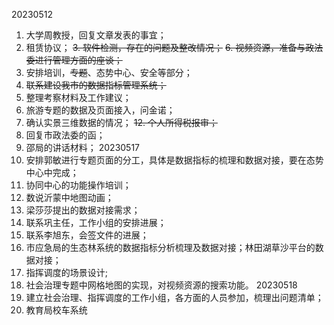 
20230512
1. 大学周教授，回复文章发表的事宜；
2. 租赁协议；
~~3.  软件检测，存在的问题及整改情况；~~
~~6. 视频资源，准备与政法委进行管理方面的座谈；~~
3. 安排培训，~~专题~~、态势中心、安全等部分；
4. ~~联系建设我市的数据指标管理系统；~~
5. 整理考察材料及工作建议；
6. 旅游专题的数据及页面接入，问金诺；
7.  确认实景三维数据的情况；
~~12. 个人所得税报审；~~
8. 回复市政法委的函；
9. 邵局的讲话材料；
20230517
10. 安排郭敏进行专题页面的分工，具体是数据指标的梳理和数据对接，要在态势中心中完成；
11. 协同中心的功能操作培训；
12. 数说沂蒙中地图动画；
13. 梁莎莎提出的数据对接需求；
14. 联系巩主任，工作小组的安排进展；
15. 联系李旭东，会签文件的进展；
16. 市应急局的生态林系统的数据指标分析梳理及数据对接；林田湖草沙平台的数据对接；
17. 指挥调度的场景设计;
18. 社会治理专题中网格地图的实现，对视频资源的搜索功能。
20230518
1.  建立社会治理、指挥调度的工作小组，各方面的人员参加，梳理出问题清单；
2. 教育局校车系统  
<!--stackedit_data:
eyJoaXN0b3J5IjpbLTE2OTA3NDE3NTMsLTE5MDY4NzQwNzIsLT
E2NzMwNjE4OCwtMjA1OTU0OTA2MV19
-->